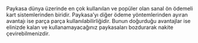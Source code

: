 Paykasa dünya üzerinde en çok kullanılan ve popüler olan sanal ön ödemeli kart sistemlerinden biridir. Paykasa’yı diğer ödeme yöntemlerinden ayıran avantajı ise parça parça kullanılabilirliğidir. Bunun doğurduğu avantajlar ise elinizde kalan ve kullanamayacağınız paykasaları bozdurarak nakite çevirebilmenizdir.

